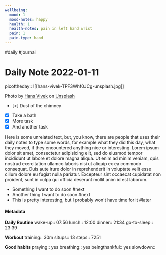```yaml
---
wellbeing:
  mood: 1
  mood-notes: happy
  health: 1
  health-notes: pain in left hand wrist
  pain: 1
  pain-type: hand
---
```

#daily #journal
# Daily Note 2022-01-11

picoftheday:: ![[hans-vivek-TPF3Whf0JCg-unsplash.jpg]]

Photo by <a href="https://unsplash.com/@oneshotespresso?utm_source=unsplash&utm_medium=referral&utm_content=creditCopyText">Hans Vivek</a> on <a href="https://unsplash.com/?utm_source=unsplash&utm_medium=referral&utm_content=creditCopyText">Unsplash</a>
  

- [>] Dust of the chimney
- [x] Take a bath
- [x] More task
- [x] And another task

Here is some unrelated text, but, you know, there are people that uses their daily notes to type some words, for example what they did this day, what they moved, if they encountered anything nice or interesting. Lorem ipsum dolor sit amet, consectetur adipisicing elit, sed do eiusmod tempor incididunt ut labore et dolore magna aliqua. Ut enim ad minim veniam, quis nostrud exercitation ullamco laboris nisi ut aliquip ex ea commodo consequat. Duis aute irure dolor in reprehenderit in voluptate velit esse cillum dolore eu fugiat nulla pariatur. Excepteur sint occaecat cupidatat non proident, sunt in culpa qui officia deserunt mollit anim id est laborum.

- Something I want to do soon #next
- Another thing I want to do soon #next
- This is pretty interesting, but I probably won't have time for it #later

#### Metadata

**Daily Routine**
wake-up:: 07:56
lunch:: 12:00
dinner:: 21:34
go-to-sleep:: 23:39

**Workout**
training:: 30m
situps:: 13
steps:: 7251

**Good habits**
praying:: yes
breathing:: yes
beingthankful:: yes
slowdown:: 
